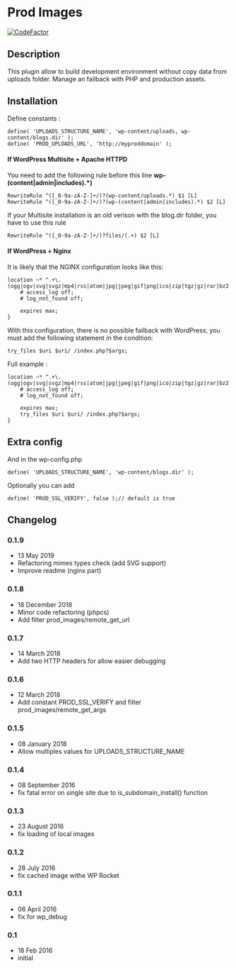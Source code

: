 # Prod Images #

[![CodeFactor](https://www.codefactor.io/repository/github/beapi/prod-images/badge)](https://www.codefactor.io/repository/github/beapi/prod-images)

## Description ##

This plugin allow to build development environment without copy data from uploads folder. Manage an failback with PHP and production assets.

## Installation ##

Define constants :
```
define( 'UPLOADS_STRUCTURE_NAME', 'wp-content/uploads, wp-content/blogs.dir' );
define( 'PROD_UPLOADS_URL', 'http://myproddomain' );
```

#### If WordPress Multisite + Apache HTTPD

You need to add the following rule before this line **wp-(content|admin|includes).*)**
```
RewriteRule ^([_0-9a-zA-Z-]+/)?(wp-content/uploads.*) $1 [L]
RewriteRule ^([_0-9a-zA-Z-]+/)?(wp-(content|admin|includes).*) $2 [L]
```

If your Multisite installation is an old verison with the blog.dir folder, you have to use this rule
```
RewriteRule ^([_0-9a-zA-Z-]+/)?files/(.+) $2 [L]
```

#### If WordPress + Nginx

It is likely that the NGINX configuration looks like this:
```
location ~* ^.+\.(ogg|ogv|svg|svgz|mp4|rss|atom|jpg|jpeg|gif|png|ico|zip|tgz|gz|rar|bz2|doc|xls|exe|ppt|tar|mid|$
    # access_log off;                                                                                          
    # log_not_found off;
                                                                                    
    expires max;                                                                                                                                                              
} 
```

With this configuration, there is no possible failback with WordPress, you must add the following statement in the condition:

```                                                                                 
try_files $uri $uri/ /index.php?$args;                                                                    
```

Full example :
```
location ~* ^.+\.(ogg|ogv|svg|svgz|mp4|rss|atom|jpg|jpeg|gif|png|ico|zip|tgz|gz|rar|bz2|doc|xls|exe|ppt|tar|mid|$
    # access_log off;                                                                                          
    # log_not_found off;
                                                                                    
    expires max;                                                                                             
    try_files $uri $uri/ /index.php?$args;                                                                   
} 
```


## Extra config ##

And in the wp-config.php
```
define( 'UPLOADS_STRUCTURE_NAME', 'wp-content/blogs.dir' );
```

Optionally you can add 
```
define( 'PROD_SSL_VERIFY', false );// default is true
```

## Changelog ##


### 0.1.9
* 13 May 2019
* Refactoring mimes types check (add SVG support)
* Improve readme (nginx part)

### 0.1.8
* 18 December 2018
* Minor code refactoring (phpcs)
* Add filter prod_images/remote_get_url

### 0.1.7
* 14 March 2018
* Add two HTTP headers for allow easier debugging

### 0.1.6
* 12 March 2018
* Add constant PROD_SSL_VERIFY and filter prod_images/remote_get_args

### 0.1.5
* 08 January 2018
* Allow multiples values for UPLOADS_STRUCTURE_NAME 

### 0.1.4
* 08 September 2016
* fix fatal error on single site due to is_subdomain_install() function

### 0.1.3
* 23 August 2016
* fix loading of local images

### 0.1.2
* 28 July 2016
* fix cached image withe WP Rocket

### 0.1.1
* 06 April 2016
* fix for wp_debug

### 0.1
* 18 Feb 2016
* initial
